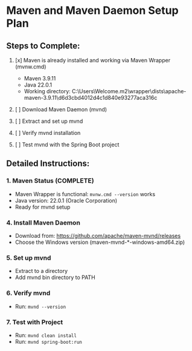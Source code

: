 # Maven and Maven Daemon Setup Plan

## Steps to Complete:

1. [x] Maven is already installed and working via Maven Wrapper (mvnw.cmd)
   - Maven 3.9.11
   - Java 22.0.1
   - Working directory: C:\Users\Welcome\.m2\wrapper\dists\apache-maven-3.9.11\d6d3cbd4012d4c1d840e93277aca316c

2. [ ] Download Maven Daemon (mvnd)
3. [ ] Extract and set up mvnd
4. [ ] Verify mvnd installation
5. [ ] Test mvnd with the Spring Boot project

## Detailed Instructions:

### 1. Maven Status (COMPLETE)
- Maven Wrapper is functional: `mvnw.cmd --version` works
- Java version: 22.0.1 (Oracle Corporation)
- Ready for mvnd setup

### 4. Install Maven Daemon
- Download from: https://github.com/apache/maven-mvnd/releases
- Choose the Windows version (maven-mvnd-*-windows-amd64.zip)

### 5. Set up mvnd
- Extract to a directory
- Add mvnd bin directory to PATH

### 6. Verify mvnd
- Run: `mvnd --version`

### 7. Test with Project
- Run: `mvnd clean install`
- Run: `mvnd spring-boot:run`
